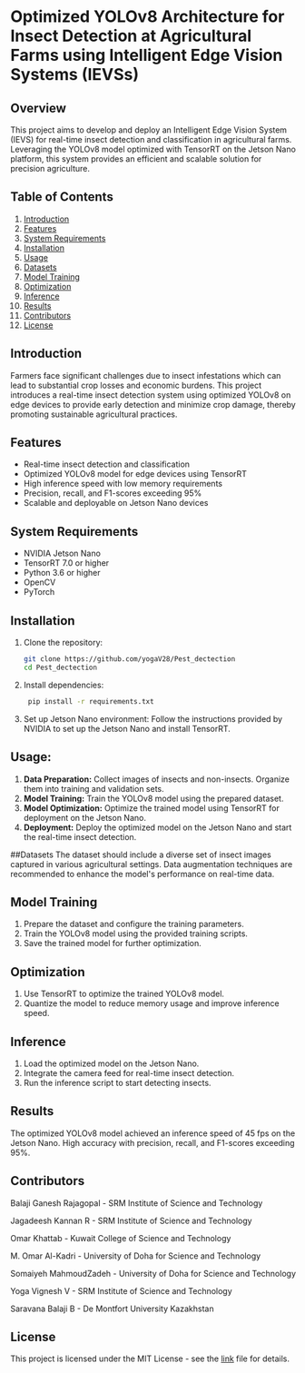 # Optimized YOLOv8 Architecture for Insect Detection at Agricultural Farms using Intelligent Edge Vision Systems (IEVSs)

## Overview

This project aims to develop and deploy an Intelligent Edge Vision System (IEVS) for real-time insect detection and classification in agricultural farms. Leveraging the YOLOv8 model optimized with TensorRT on the Jetson Nano platform, this system provides an efficient and scalable solution for precision agriculture.

## Table of Contents
1. [Introduction](#introduction)
2. [Features](#features)
3. [System Requirements](#system-requirements)
4. [Installation](#installation)
5. [Usage](#usage)
6. [Datasets](#datasets)
7. [Model Training](#model-training)
8. [Optimization](#optimization)
9. [Inference](#inference)
10. [Results](#results)
11. [Contributors](#contributors)
12. [License](#license)

## Introduction
Farmers face significant challenges due to insect infestations which can lead to substantial crop losses and economic burdens. This project introduces a real-time insect detection system using optimized YOLOv8 on edge devices to provide early detection and minimize crop damage, thereby promoting sustainable agricultural practices.

## Features
- Real-time insect detection and classification
- Optimized YOLOv8 model for edge devices using TensorRT
- High inference speed with low memory requirements
- Precision, recall, and F1-scores exceeding 95%
- Scalable and deployable on Jetson Nano devices

## System Requirements
- NVIDIA Jetson Nano
- TensorRT 7.0 or higher
- Python 3.6 or higher
- OpenCV
- PyTorch

## Installation
1. Clone the repository:
   ```bash
   git clone https://github.com/yogaV28/Pest_dectection
   cd Pest_dectection
   ```
2. Install dependencies:
   ```bash
    pip install -r requirements.txt
   ```
4. Set up Jetson Nano environment:
   Follow the instructions provided by NVIDIA to set up the Jetson Nano and install TensorRT.

## Usage:
1. **Data Preparation:** Collect images of insects and non-insects. Organize them into training and validation sets.
2. **Model Training:** Train the YOLOv8 model using the prepared dataset.
3. **Model Optimization:** Optimize the trained model using TensorRT for deployment on the Jetson Nano.
4. **Deployment:** Deploy the optimized model on the Jetson Nano and start the real-time insect detection.

##Datasets
The dataset should include a diverse set of insect images captured in various agricultural settings. Data augmentation techniques are recommended to enhance the model's performance on real-time data.

## Model Training
1. Prepare the dataset and configure the training parameters.
2. Train the YOLOv8 model using the provided training scripts.
3. Save the trained model for further optimization.

## Optimization
1. Use TensorRT to optimize the trained YOLOv8 model.
2. Quantize the model to reduce memory usage and improve inference speed.
   
## Inference
1. Load the optimized model on the Jetson Nano.
2. Integrate the camera feed for real-time insect detection.
3. Run the inference script to start detecting insects.

## Results
The optimized YOLOv8 model achieved an inference speed of 45 fps on the Jetson Nano.
High accuracy with precision, recall, and F1-scores exceeding 95%.

## Contributors
Balaji Ganesh Rajagopal - SRM Institute of Science and Technology

Jagadeesh Kannan R - SRM Institute of Science and Technology

Omar Khattab - Kuwait College of Science and Technology

M. Omar Al-Kadri - University of Doha for Science and Technology

Somaiyeh MahmoudZadeh - University of Doha for Science and Technology

Yoga Vignesh V - SRM Institute of Science and Technology

Saravana Balaji B - De Montfort University Kazakhstan

## License
This project is licensed under the MIT License - see the [link](LICENSE) file for details.
